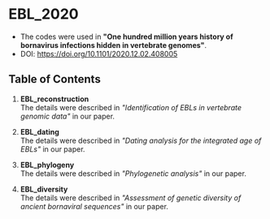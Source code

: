 # EBL_2020
- The codes were used in **"One hundred million years history of bornavirus infections hidden in vertebrate genomes"**.  
- DOI: https://doi.org/10.1101/2020.12.02.408005  

## Table of Contents
1. **EBL_reconstruction**  
The details were described in *"Identification of EBLs in vertebrate genomic data"* in our paper.  

2. **EBL_dating**  
The details were described in *"Dating analysis for the integrated age of EBLs"* in our paper.  

3. **EBL_phylogeny**  
The details were described in *"Phylogenetic analysis"* in our paper.  

4. **EBL_diversity**  
The details were described in *"Assessment of genetic diversity of ancient bornaviral sequences"* in our paper.  
